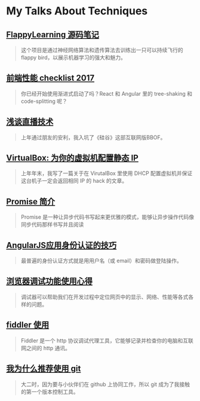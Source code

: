 ﻿# My Talks About Techniques

## [FlappyLearning 源码笔记](flappy-learning/index.md)

> 这个项目是通过神经网络算法和遗传算法去训练出一只可以持续飞行的 flappy bird，以展示机器学习的强大和魅力。

## [前端性能 checklist 2017](front-end-performance-checklist/index.md)

> 你已经开始使用渐进式启动了吗？React 和 Angular 里的 tree-shaking 和 code-splitting 呢？

## [浅谈直播技术](live-tv/index.md)

> 上年通过朋友的安利，我入坑了《硅谷》这部互联网版BBOF。

## [VirtualBox: 为你的虚拟机配置静态 IP](virtualbox-static-ip/index.md)

> 上年年末，我写了一篇关于在 VirutalBox 里使用 DHCP 配置虚拟机并保证这台机子一定会返回相同 IP 的 hack 的文章。

## [Promise 简介](promise/index.md)

> Promise 是一种让异步代码书写起来更优雅的模式，能够让异步操作代码像同步代码那样书写并且阅读

## [AngularJS应用身份认证的技巧](angularjs-auth/index.md)

> 最普遍的身份认证方式就是用用户名（或 email）和密码做登陆操作。

## [浏览器调试功能使用心得](dev-tools/index.md)

> 调试器可以帮助我们在开发过程中定位网页中的显示、网络、性能等各式各样的问题。

## [fiddler 使用](fiddler/index.md)

> Fiddler 是一个 http 协议调试代理工具，它能够记录并检查你的电脑和互联网之间的 http 通讯。

## [我为什么推荐使用 git](why-git/index.md)

> 大二时，因为要与小伙伴们在 github 上协同工作，所以 git 成为了我接触的第一个版本控制工具。
